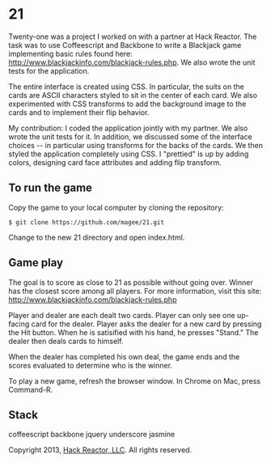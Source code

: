 21
================

Twenty-one was a project I worked on with a partner at Hack Reactor.  The task was to use Coffeescript and Backbone to write a Blackjack game implementing basic rules found here: http://www.blackjackinfo.com/blackjack-rules.php.  We also wrote the unit tests for the application.

The entire interface is created using CSS.  In particular, the suits on the cards are ASCII characters styled to sit in the center of each card.  We also experimented with CSS transforms to add the background image to the cards and to implement their flip behavior.

My contribution:  I coded the application jointly with my partner.  We also wrote the unit tests for it.  In addition, we discussed some of the interface choices -- in particular using transforms for the backs of the cards.  We then styled the application completely using CSS.  I "prettied" is up by adding colors, designing card face attributes and adding flip transform.

To run the game
-----------------------

Copy the game to your local computer by cloning the repository:

    $ git clone https://github.com/magee/21.git

Change to the new 21 directory and open index.html.

Game play
--------------

The goal is to score as close to 21 as possible without going over.  Winner has the closest score among all players.  For more information, visit this site: http://www.blackjackinfo.com/blackjack-rules.php

Player and dealer are each dealt two cards.  Player can only see one up-facing card for the dealer.  Player asks the dealer for a new card by pressing the Hit button.  When he is satisified with his hand, he presses "Stand."  The dealer then deals cards to himself.

When the dealer has completed his own deal, the game ends and the scores evaluated to determine who is the winner.

To play a new game, refresh the browser window.  In Chrome on Mac, press Command-R.

Stack
-----------------------

coffeescript
backbone
jquery
underscore
jasmine


Copyright 2013, [Hack Reactor, LLC](http://hackreactor.com). All rights reserved.
